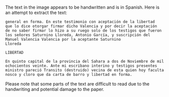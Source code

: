 The text in the image appears to be handwritten and is in Spanish. Here is an attempt to extract the text:

```
general en forma. En este testimonio con aceptación de la libertad
que lo dice otorgar firmar dicho Valencia y por decir la aceptación
de no saber firmar lo hizo a su ruego solo de los testigos que fueron
los señores Saturnino Lloreda, Antonio García, y suscripción del
Manuel Valencia Valencia por la aceptante Saturnino
Lloreda

LIBERTAD

En quinto capital de la provincia del Sahara a dos de Noviembre de mil
ochocientos veinte. Ante mi escribano interino y testigos presentes
ministro pareció Transito (destruido) vecina de esta quien hoy faculta
nosco y cloro que da carta de barro y libertad en forma.
```

Please note that some parts of the text are difficult to read due to the handwriting and potential damage to the paper.